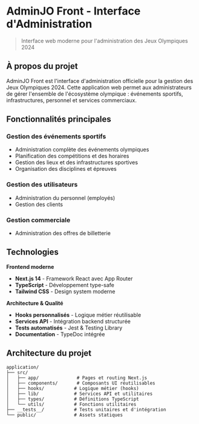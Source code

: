 # AdminJO Front - Interface d'Administration

> Interface web moderne pour l'administration des Jeux Olympiques 2024

## À propos du projet

AdminJO Front est l'interface d'administration officielle pour la gestion des Jeux Olympiques 2024. Cette application web permet aux administrateurs de gérer l'ensemble de l'écosystème olympique : événements sportifs, infrastructures, personnel et services commerciaux.

## Fonctionnalités principales

### Gestion des événements sportifs
- Administration complète des événements olympiques
- Planification des compétitions et des horaires
- Gestion des lieux et des infrastructures sportives
- Organisation des disciplines et épreuves

### Gestion des utilisateurs
- Administration du personnel (employés)
- Gestion des clients

### Gestion commerciale
- Administration des offres de billetterie

## Technologies

**Frontend moderne**
- **Next.js 14** - Framework React avec App Router
- **TypeScript** - Développement type-safe
- **Tailwind CSS** - Design system moderne

**Architecture & Qualité**
- **Hooks personnalisés** - Logique métier réutilisable
- **Services API** - Intégration backend structurée
- **Tests automatisés** - Jest & Testing Library
- **Documentation** - TypeDoc intégrée

## Architecture du projet

```
application/
├── src/
│   ├── app/              # Pages et routing Next.js
│   ├── components/       # Composants UI réutilisables
│   ├── hooks/           # Logique métier (hooks)
│   ├── lib/             # Services API et utilitaires
│   ├── types/           # Définitions TypeScript
│   └── utils/           # Fonctions utilitaires
├── __tests__/           # Tests unitaires et d'intégration
└── public/              # Assets statiques
```
